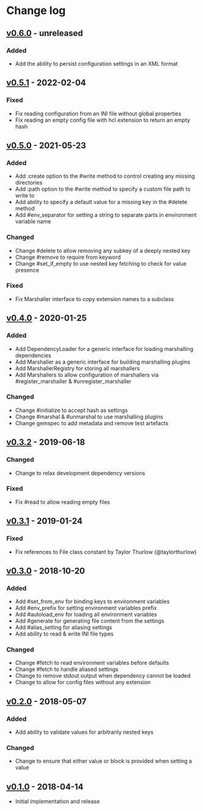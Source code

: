 # Change log

## [v0.6.0] - unreleased

### Added
* Add the ability to persist configuration settings in an XML format

## [v0.5.1] - 2022-02-04

### Fixed
* Fix reading configuration from an INI file without global properties
* Fix reading an empty config file with hcl extension to return an empty hash

## [v0.5.0] - 2021-05-23

### Added
* Add :create option to the #write method to control creating any missing directories
* Add :path option to the #write method to specify a custom file path to write to
* Add ability to specify a default value for a missing key in the #delete method
* Add #env_separator for setting a string to separate parts in environment variable name

### Changed
* Change #delete to allow removing any subkey of a deeply nested key
* Change #remove to require from keyword
* Change #set_if_empty to use nested key fetching to check for value presence

### Fixed
* Fix Marshaller interface to copy extension names to a subclass

## [v0.4.0] - 2020-01-25

### Added
* Add DependencyLoader for a generic interface for loading marshalling dependencies
* Add Marshaller as a generic interface for building marshalling plugins
* Add MarshallerRegistry for storing all marshallers
* Add Marshallers to allow configuration of marshallers via #register_marshaller
  & #unregister_marshaller

### Changed
* Change #initialize to accept hash as settings
* Change #marshal & #unmarshal to use marshalling plugins
* Change gemspec to add metadata and remove test artefacts

## [v0.3.2] - 2019-06-18

### Changed
* Change to relax development dependency versions

### Fixed
* Fix #read to allow reading empty files

## [v0.3.1] - 2019-01-24

### Fixed
* Fix references to File class constant by Taylor Thurlow (@taylorthurlow)

## [v0.3.0] - 2018-10-20

### Added
* Add #set_from_env for binding keys to environment variables
* Add #env_prefix for setting environment variables prefix
* Add #autoload_env for loading all environment variables
* Add #generate for generating file content from the settings
* Add #alias_setting for aliasing settings
* Add ability to read & write INI file types

### Changed
* Change #fetch to read environment variables before defaults
* Change #fetch to handle aliased settings
* Change to remove stdout output when dependency cannot be loaded
* Change to allow for config files without any extension

## [v0.2.0] - 2018-05-07

### Added
* Add ability to validate values for arbitrarily nested keys

### Changed
* Change to ensure that either value or block is provided when setting a value

## [v0.1.0] - 2018-04-14

* Initial implementation and release

[v0.6.0]: https://github.com/piotrmurach/tty-config/compare/v0.5.1...v0.6.0
[v0.5.1]: https://github.com/piotrmurach/tty-config/compare/v0.5.0...v0.5.1
[v0.5.0]: https://github.com/piotrmurach/tty-config/compare/v0.4.0...v0.5.0
[v0.4.0]: https://github.com/piotrmurach/tty-config/compare/v0.3.2...v0.4.0
[v0.3.2]: https://github.com/piotrmurach/tty-config/compare/v0.3.1...v0.3.2
[v0.3.1]: https://github.com/piotrmurach/tty-config/compare/v0.3.0...v0.3.1
[v0.3.0]: https://github.com/piotrmurach/tty-config/compare/v0.2.0...v0.3.0
[v0.2.0]: https://github.com/piotrmurach/tty-config/compare/v0.1.0...v0.2.0
[v0.1.0]: https://github.com/piotrmurach/tty-config/compare/19cd277...v0.1.0
